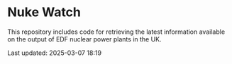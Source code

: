 # Nuke Watch

This repository includes code for retrieving the latest information available on the output of EDF nuclear power plants in the UK.

Last updated: 2025-03-07 18:19